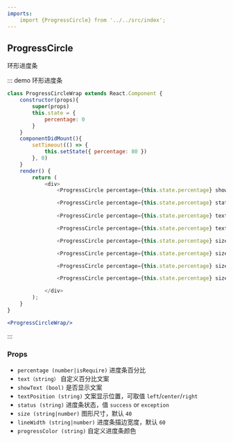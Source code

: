 ```yaml
---
imports:
    import {ProgressCircle} from '../../src/index';
---
```

## ProgressCircle

环形进度条

::: demo 环形进度条
```js
class ProgressCircleWrap extends React.Component {
    constructor(props){
        super(props)
        this.state = {
            percentage: 0
        }
    }
    componentDidMount(){
        setTimeout(() => {
            this.setState({ percentage: 80 })
        }, 0)   
    }
    render() {
        return (
            <div>
                <ProgressCircle percentage={this.state.percentage} showText={false} />

                <ProgressCircle percentage={this.state.percentage} status="exception" showText={false} />
            
                <ProgressCircle percentage={this.state.percentage} textPosition="right" />

                <ProgressCircle percentage={this.state.percentage} textPosition="left" text={this.state.percentage + '/100'} />

                <ProgressCircle percentage={this.state.percentage} size="100" />

                <ProgressCircle percentage={this.state.percentage} size="100" lineWidth={20} />

                <ProgressCircle percentage={this.state.percentage} size="100" lineWidth={20} progressColor="orange" />

                <ProgressCircle percentage={this.state.percentage} size="100" lineWidth={20} progressColor="orange" bgColor="gray" />

            </div>
        );
    }
}
```

```jsx
<ProgressCircleWrap/>
```

:::

### Props

- `percentage (number|isRequire)` 进度条百分比
- `text（string）` 自定义百分比文案
- `showText (bool)` 是否显示文案
- `textPosition (string)` 文案显示位置，可取值 `left`/`center`/`right` 
- `status (string)` 进度条状态，值 `success` or `exception`
- `size (string|number)` 图形尺寸，默认 `40`
- `lineWidth (string|number)` 进度条描边宽度，默认 `60` 
- `progressColor (string)` 自定义进度条颜色